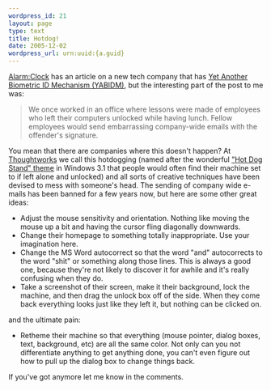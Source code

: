 ```yaml
--- 
wordpress_id: 21
layout: page
type: text
title: Hotdog!
date: 2005-12-02  
wordpress_url: urn:uuid:{a.guid}
---
```

<p><a href="http://www.thealarmclock.com/mt/" title="alarm:clock">Alarm:Clock</a> has an article on a new tech company that has <a href="http://www.thealarmclock.com/mt/archives/2005/12/israels_electro.html" title="Israel's Electro Biometrics Breakthrough">Yet Another Biometric ID Mechanism (YABIDM)</a>, but the interesting part of the post to me was:</p>

<blockquote>
    <p>We once worked in an office where lessons were made of employees who left their computers unlocked while having lunch. Fellow employees would send embarrassing company-wide emails with the offender's signature.</p>
</blockquote>

<p>You mean that there are companies where this doesn't happen?  At <a href="http://www.thoughtworks.com/index.html" title="Thoughtworks">Thoughtworks</a> we call this hotdogging (named after the wonderful <a href="http://www.codinghorror.com/blog/archives/000341.html" title="A Tribute to the Windows 3.1 Hot Dog Stand Color Scheme">"Hot Dog Stand" theme</a> in Windows 3.1 that people would often find their machine set to if left alone and unlocked) and all sorts of creative techniques have been devised to mess with someone's head.  The sending of company wide e-mails has been banned for a few years now, but here are some other great ideas:</p>

<ul>
<li>Adjust the mouse sensitivity and orientation.  Nothing like moving the mouse up a bit and having the cursor fling diagonally downwards.</li>
<li>Change their homepage to something totally inappropriate.  Use your imagination here.</li>
<li>Change the MS Word autocorrect so that the word "and" autocorrects to the word "shit" or something along those lines. This is always a good one, because they're not likely to discover it for awhile and it's really confusing when they do.</li>
<li>Take a screenshot of their screen, make it their background, lock the machine, and then drag the unlock box off of the side.  When they come back everything looks just like they left it, but nothing can be clicked on.</li>
</ul>

<p>and the ultimate pain:</p>

<ul>
<li>Retheme their machine so that everything (mouse pointer, dialog boxes, text, background, etc) are all the same color.  Not only can you not differentiate anything to get anything done, you can't even figure out how to pull up the dialog box to change things back.</li>
</ul>

<p>If you've got anymore let me know in the comments.</p>

